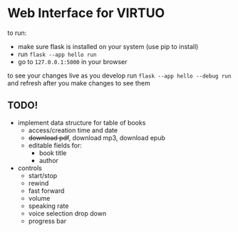 # Web Interface for VIRTUO

to run:
- make sure flask is installed on your system (use pip to install)
- run `flask --app hello run`
- go to `127.0.0.1:5000` in your browser

to see your changes live as you develop run `flask --app hello --debug run` and refresh after you make changes to see them

## TODO!
- implement data structure for table of books
  - access/creation time and date
  - ~~download pdf~~, download mp3, download epub
  - editable fields for:
    - book title
    - author
- controls
  - start/stop
  - rewind
  - fast forward
  - volume
  - speaking rate
  - voice selection drop down
  - progress bar
